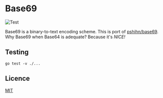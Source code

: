 # Base69

![Test](https://github.com/eiri/base69/workflows/Test/badge.svg?branch=master)

Base69 is a binary-to-text encoding scheme. This is port of [pshihn/base69](https://github.com/pshihn/base69). Why Base69 when Base64 is adequate? Because it's _NICE!_

## Testing

`go test -v ./...`

## Licence

[MIT](https://github.com/eiri/base69/blob/master/LICENSE)
